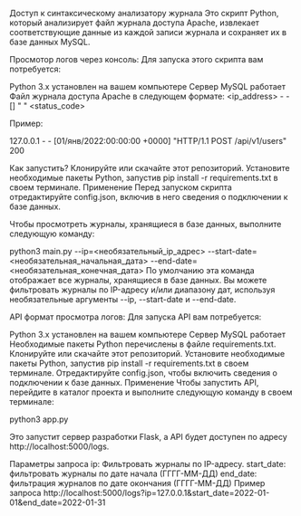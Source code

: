 Доступ к синтаксическому анализатору журнала
Это скрипт Python, который анализирует файл журнала доступа Apache, извлекает соответствующие данные из каждой записи журнала и сохраняет их в базе данных MySQL.

Просмотор логов через консоль:
Для запуска этого скрипта вам потребуется:

Python 3.x установлен на вашем компьютере
Сервер MySQL работает
Файл журнала доступа Apache в следующем формате:
<ip_address> - - [<date>] "<protocol> <method> <url>" <status_code>

Пример:

127.0.0.1 - - [01/янв/2022:00:00:00 +0000] "HTTP/1.1 POST /api/v1/users" 200

Как запустить?
Клонируйте или скачайте этот репозиторий.
Установите необходимые пакеты Python, запустив pip install -r requirements.txt в своем терминале.
Применение
Перед запуском скрипта отредактируйте config.json, включив в него сведения о подключении к базе данных.

Чтобы просмотреть журналы, хранящиеся в базе данных, выполните следующую команду:

python3 main.py --ip=<необязательный_ip_адрес> --start-date=<необязательная_начальная_дата> --end-date=<необязательная_конечная_дата>
По умолчанию эта команда отображает все журналы, хранящиеся в базе данных. Вы можете фильтровать журналы по IP-адресу и/или диапазону дат, используя необязательные аргументы --ip, --start-date и --end-date.

API формат просмотра логов:
Для запуска API вам потребуется:

Python 3.x установлен на вашем компьютере
Сервер MySQL работает
Необходимые пакеты Python перечислены в файле requirements.txt.
Клонируйте или скачайте этот репозиторий.
Установите необходимые пакеты Python, запустив pip install -r requirements.txt в своем терминале.
Отредактируйте config.json, чтобы включить сведения о подключении к базе данных.
Применение
Чтобы запустить API, перейдите в каталог проекта и выполните следующую команду в своем терминале:

python3 app.py

Это запустит сервер разработки Flask, а API будет доступен по адресу http://localhost:5000/logs.

Параметры запроса
ip: Фильтровать журналы по IP-адресу.
start_date: фильтровать журналы по дате начала (ГГГГ-ММ-ДД)
end_date: фильтрация журналов по дате окончания (ГГГГ-ММ-ДД)
Пример запроса
http://localhost:5000/logs?ip=127.0.0.1&start_date=2022-01-01&end_date=2022-01-31
